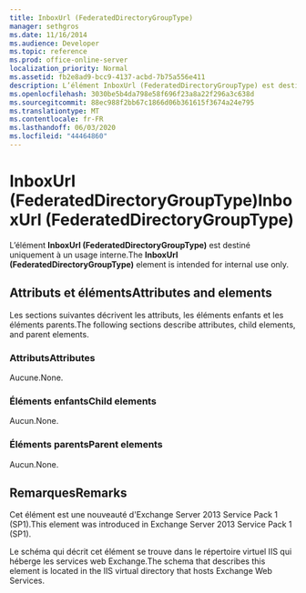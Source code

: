```yaml
---
title: InboxUrl (FederatedDirectoryGroupType)
manager: sethgros
ms.date: 11/16/2014
ms.audience: Developer
ms.topic: reference
ms.prod: office-online-server
localization_priority: Normal
ms.assetid: fb2e8ad9-bcc9-4137-acbd-7b75a556e411
description: L’élément InboxUrl (FederatedDirectoryGroupType) est destiné uniquement à un usage interne.
ms.openlocfilehash: 3030be5b4da798e58f696f23a8a22f296a3c638d
ms.sourcegitcommit: 88ec988f2bb67c1866d06b361615f3674a24e795
ms.translationtype: MT
ms.contentlocale: fr-FR
ms.lasthandoff: 06/03/2020
ms.locfileid: "44464860"
---
```

# <a name="inboxurl-federateddirectorygrouptype"></a><span data-ttu-id="32414-103">InboxUrl (FederatedDirectoryGroupType)</span><span class="sxs-lookup"><span data-stu-id="32414-103">InboxUrl (FederatedDirectoryGroupType)</span></span>

<span data-ttu-id="32414-104">L’élément **InboxUrl (FederatedDirectoryGroupType)** est destiné uniquement à un usage interne.</span><span class="sxs-lookup"><span data-stu-id="32414-104">The **InboxUrl (FederatedDirectoryGroupType)** element is intended for internal use only.</span></span> 

## <a name="attributes-and-elements"></a><span data-ttu-id="32414-105">Attributs et éléments</span><span class="sxs-lookup"><span data-stu-id="32414-105">Attributes and elements</span></span>

<span data-ttu-id="32414-106">Les sections suivantes décrivent les attributs, les éléments enfants et les éléments parents.</span><span class="sxs-lookup"><span data-stu-id="32414-106">The following sections describe attributes, child elements, and parent elements.</span></span>
  
### <a name="attributes"></a><span data-ttu-id="32414-107">Attributs</span><span class="sxs-lookup"><span data-stu-id="32414-107">Attributes</span></span>

<span data-ttu-id="32414-108">Aucune.</span><span class="sxs-lookup"><span data-stu-id="32414-108">None.</span></span>
  
### <a name="child-elements"></a><span data-ttu-id="32414-109">Éléments enfants</span><span class="sxs-lookup"><span data-stu-id="32414-109">Child elements</span></span>

<span data-ttu-id="32414-110">Aucun.</span><span class="sxs-lookup"><span data-stu-id="32414-110">None.</span></span>
  
### <a name="parent-elements"></a><span data-ttu-id="32414-111">Éléments parents</span><span class="sxs-lookup"><span data-stu-id="32414-111">Parent elements</span></span>

<span data-ttu-id="32414-112">Aucun.</span><span class="sxs-lookup"><span data-stu-id="32414-112">None.</span></span>
  
## <a name="remarks"></a><span data-ttu-id="32414-113">Remarques</span><span class="sxs-lookup"><span data-stu-id="32414-113">Remarks</span></span>

<span data-ttu-id="32414-114">Cet élément est une nouveauté d'Exchange Server 2013 Service Pack 1 (SP1).</span><span class="sxs-lookup"><span data-stu-id="32414-114">This element was introduced in Exchange Server 2013 Service Pack 1 (SP1).</span></span>
  
<span data-ttu-id="32414-115">Le schéma qui décrit cet élément se trouve dans le répertoire virtuel IIS qui héberge les services web Exchange.</span><span class="sxs-lookup"><span data-stu-id="32414-115">The schema that describes this element is located in the IIS virtual directory that hosts Exchange Web Services.</span></span>
  

